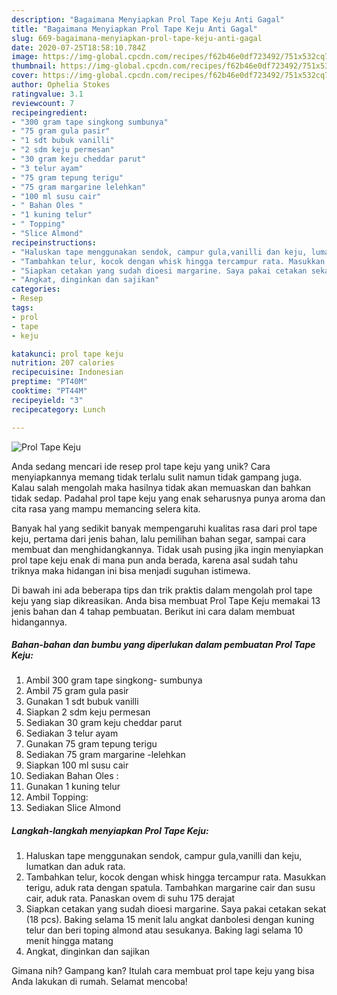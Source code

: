 ```yaml
---
description: "Bagaimana Menyiapkan Prol Tape Keju Anti Gagal"
title: "Bagaimana Menyiapkan Prol Tape Keju Anti Gagal"
slug: 669-bagaimana-menyiapkan-prol-tape-keju-anti-gagal
date: 2020-07-25T18:58:10.784Z
image: https://img-global.cpcdn.com/recipes/f62b46e0df723492/751x532cq70/prol-tape-keju-foto-resep-utama.jpg
thumbnail: https://img-global.cpcdn.com/recipes/f62b46e0df723492/751x532cq70/prol-tape-keju-foto-resep-utama.jpg
cover: https://img-global.cpcdn.com/recipes/f62b46e0df723492/751x532cq70/prol-tape-keju-foto-resep-utama.jpg
author: Ophelia Stokes
ratingvalue: 3.1
reviewcount: 7
recipeingredient:
- "300 gram tape singkong sumbunya"
- "75 gram gula pasir"
- "1 sdt bubuk vanilli"
- "2 sdm keju permesan"
- "30 gram keju cheddar parut"
- "3 telur ayam"
- "75 gram tepung terigu"
- "75 gram margarine lelehkan"
- "100 ml susu cair"
- " Bahan Oles "
- "1 kuning telur"
- " Topping"
- "Slice Almond"
recipeinstructions:
- "Haluskan tape menggunakan sendok, campur gula,vanilli dan keju, lumatkan dan aduk rata."
- "Tambahkan telur, kocok dengan whisk hingga tercampur rata. Masukkan terigu, aduk rata dengan spatula. Tambahkan margarine cair dan susu cair, aduk rata. Panaskan ovem di suhu 175 derajat"
- "Siapkan cetakan yang sudah dioesi margarine. Saya pakai cetakan sekat (18 pcs). Baking selama 15 menit lalu angkat danbolesi dengan kuning telur dan beri toping almond atau sesukanya. Baking lagi selama 10 menit hingga matang"
- "Angkat, dinginkan dan sajikan"
categories:
- Resep
tags:
- prol
- tape
- keju

katakunci: prol tape keju 
nutrition: 207 calories
recipecuisine: Indonesian
preptime: "PT40M"
cooktime: "PT44M"
recipeyield: "3"
recipecategory: Lunch

---
```



![Prol Tape Keju](https://img-global.cpcdn.com/recipes/f62b46e0df723492/751x532cq70/prol-tape-keju-foto-resep-utama.jpg)

Anda sedang mencari ide resep prol tape keju yang unik? Cara menyiapkannya memang tidak terlalu sulit namun tidak gampang juga. Kalau salah mengolah maka hasilnya tidak akan memuaskan dan bahkan tidak sedap. Padahal prol tape keju yang enak seharusnya punya aroma dan cita rasa yang mampu memancing selera kita.

Banyak hal yang sedikit banyak mempengaruhi kualitas rasa dari prol tape keju, pertama dari jenis bahan, lalu pemilihan bahan segar, sampai cara membuat dan menghidangkannya. Tidak usah pusing jika ingin menyiapkan prol tape keju enak di mana pun anda berada, karena asal sudah tahu triknya maka hidangan ini bisa menjadi suguhan istimewa.




Di bawah ini ada beberapa tips dan trik praktis dalam mengolah prol tape keju yang siap dikreasikan. Anda bisa membuat Prol Tape Keju memakai 13 jenis bahan dan 4 tahap pembuatan. Berikut ini cara dalam membuat hidangannya.

<!--inarticleads1-->

##### Bahan-bahan dan bumbu yang diperlukan dalam pembuatan Prol Tape Keju:

1. Ambil 300 gram tape singkong- sumbunya
1. Ambil 75 gram gula pasir
1. Gunakan 1 sdt bubuk vanilli
1. Siapkan 2 sdm keju permesan
1. Sediakan 30 gram keju cheddar parut
1. Sediakan 3 telur ayam
1. Gunakan 75 gram tepung terigu
1. Sediakan 75 gram margarine -lelehkan
1. Siapkan 100 ml susu cair
1. Sediakan  Bahan Oles :
1. Gunakan 1 kuning telur
1. Ambil  Topping:
1. Sediakan Slice Almond




<!--inarticleads2-->

##### Langkah-langkah menyiapkan Prol Tape Keju:

1. Haluskan tape menggunakan sendok, campur gula,vanilli dan keju, lumatkan dan aduk rata.
1. Tambahkan telur, kocok dengan whisk hingga tercampur rata. Masukkan terigu, aduk rata dengan spatula. Tambahkan margarine cair dan susu cair, aduk rata. Panaskan ovem di suhu 175 derajat
1. Siapkan cetakan yang sudah dioesi margarine. Saya pakai cetakan sekat (18 pcs). Baking selama 15 menit lalu angkat danbolesi dengan kuning telur dan beri toping almond atau sesukanya. Baking lagi selama 10 menit hingga matang
1. Angkat, dinginkan dan sajikan




Gimana nih? Gampang kan? Itulah cara membuat prol tape keju yang bisa Anda lakukan di rumah. Selamat mencoba!
